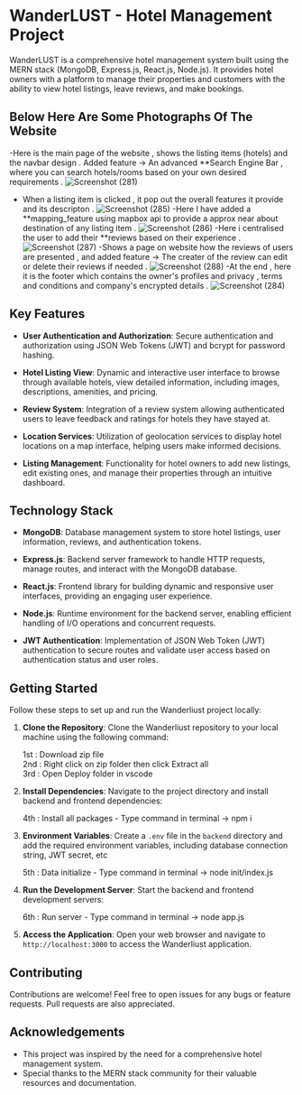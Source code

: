 # WanderLUST - Hotel Management Project

WanderLUST is a comprehensive hotel management system built using the MERN stack (MongoDB, Express.js, React.js, Node.js). It provides hotel owners with a platform to manage their properties and customers with the ability to view hotel listings, leave reviews, and make bookings.

## Below Here Are Some Photographs Of The Website
-Here is the main page of the website , shows the listing items (hotels) and the navbar design .
 Added feature -> An advanced **Search Engine Bar , where you can search hotels/rooms based on your own desired requirements .
![Screenshot (281)](https://github.com/Ashis-Mishra07/Deploy/assets/137470813/cd2be17c-8b26-44bf-9658-23f16ce24081)
- When a listing item is clicked , it pop out the overall features it provide and its descripton .
![Screenshot (285)](https://github.com/Ashis-Mishra07/Deploy/assets/137470813/b582950c-d610-4974-8a2b-fa58a28df3bf)
-Here I have added a **mapping_feature using mapbox api to provide a approx near about destination of any listing item .
![Screenshot (286)](https://github.com/Ashis-Mishra07/Deploy/assets/137470813/1cb1fbc1-497d-4692-bc48-d4de20765e2b)
-Here i centralised the user to add their **reviews based on their experience .
![Screenshot (287)](https://github.com/Ashis-Mishra07/Deploy/assets/137470813/577643d4-6799-4bc0-a479-59fffc8a8f51)
-Shows a page on website how the reviews of users are presented , and added feature -> The creater of the review can edit or delete their reviews if needed .
![Screenshot (288)](https://github.com/Ashis-Mishra07/Deploy/assets/137470813/552fec2b-4fa0-4407-80bc-969b2ae4aa65)
-At the end , here it is the footer which contains the owner's profiles and privacy , terms and conditions
 and company's encrypted details .
![Screenshot (284)](https://github.com/Ashis-Mishra07/Deploy/assets/137470813/fe3ae2e8-865b-4594-907f-cbc094fd8f02)


## Key Features

- **User Authentication and Authorization**: Secure authentication and authorization using JSON Web Tokens (JWT) and bcrypt for password hashing.

- **Hotel Listing View**: Dynamic and interactive user interface to browse through available hotels, view detailed information, including images, descriptions, amenities, and pricing.

- **Review System**: Integration of a review system allowing authenticated users to leave feedback and ratings for hotels they have stayed at.

- **Location Services**: Utilization of geolocation services to display hotel locations on a map interface, helping users make informed decisions.

- **Listing Management**: Functionality for hotel owners to add new listings, edit existing ones, and manage their properties through an intuitive dashboard.

## Technology Stack

- **MongoDB**: Database management system to store hotel listings, user information, reviews, and authentication tokens.

- **Express.js**: Backend server framework to handle HTTP requests, manage routes, and interact with the MongoDB database.

- **React.js**: Frontend library for building dynamic and responsive user interfaces, providing an engaging user experience.

- **Node.js**: Runtime environment for the backend server, enabling efficient handling of I/O operations and concurrent requests.

- **JWT Authentication**: Implementation of JSON Web Token (JWT) authentication to secure routes and validate user access based on authentication status and user roles.

## Getting Started

Follow these steps to set up and run the Wanderliust project locally:

1. **Clone the Repository**: Clone the Wanderliust repository to your local machine using the following command:

   1st : Download zip file  
   2nd : Right click on zip folder then click Extract all  
   3rd : Open Deploy folder in vscode

2. **Install Dependencies**: Navigate to the project directory and install backend and frontend dependencies:

   4th : Install all packages - Type command in terminal -> npm i

4. **Environment Variables**: Create a `.env` file in the `backend` directory and add the required environment variables, including database connection string, JWT secret, etc

   5th : Data initialize - Type command in terminal -> node init/index.js

6. **Run the Development Server**: Start the backend and frontend development servers:

    6th : Run server - Type command in terminal -> node app.js

7. **Access the Application**: Open your web browser and navigate to `http://localhost:3000` to access the Wanderliust application.


## Contributing

Contributions are welcome! Feel free to open issues for any bugs or feature requests. Pull requests are also appreciated.

## Acknowledgements

- This project was inspired by the need for a comprehensive hotel management system.
- Special thanks to the MERN stack community for their valuable resources and documentation.

